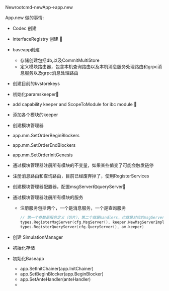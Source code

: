 Newrootcmd-newApp->app.new



App.new 做的事情:

- Codec 创建

- interfaceRegistry 创建 🚩

- baseapp创建

  - 存储创建包括db,以及CommitMultiStore
  - 定义模块路由器，包含本机查询路由以及本机消息服务处理路由和grpc消息服务以及grpc消息处理路由

- 创建目前的kvstorekeys

- 初始化paramskeeper🚩

- add capability keeper and ScopeToModule for ibc module 🚩

- 添加各个模块的keeper

- 创建模块管理器

- app.mm.SetOrderBeginBlockers

- app.mm.SetOrderEndBlockers

- app.mm.SetOrderInitGenesis

- 通过模块管理器注册所有模块的不变量，如果某些值变了可能会触发链停

- 注册消息路由和查询路由，目前已经废弃掉了，使用RegisterServices

- 创建模块管理器配置器，配置msgServer和queryServer🚩

- 通过模块管理器注册所有模块的服务

  - 注册服务包括两个，一个是消息服务，一个是查询服务

    ```go
    // 第一个参数是服务定义（切片），第二个就是handlers，也就是对应的msgServer里面的定义个各个实现
    types.RegisterMsgServer(cfg.MsgServer(), keeper.NewMsgServerImpl(am.keeper))
    types.RegisterQueryServer(cfg.QueryServer(), am.keeper)
    ```

- 创建 SimulationManager

- 初始化存储

- 初始化Baseapp

  - app.SetInitChainer(app.InitChainer)
  - app.SetBeginBlocker(app.BeginBlocker)
  - app.SetAnteHandler(anteHandler)
  - 